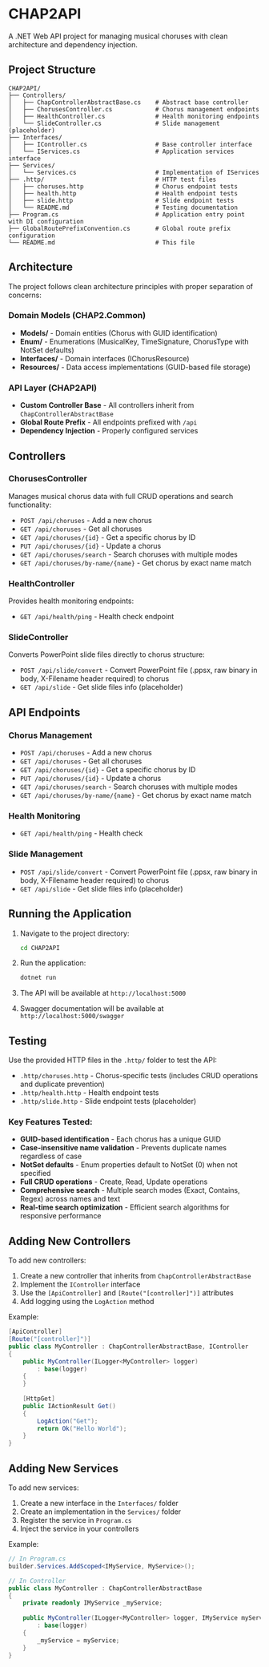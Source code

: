 # CHAP2API

A .NET Web API project for managing musical choruses with clean architecture and dependency injection.

## Project Structure

```
CHAP2API/
├── Controllers/
│   ├── ChapControllerAbstractBase.cs    # Abstract base controller
│   ├── ChorusesController.cs            # Chorus management endpoints
│   ├── HealthController.cs              # Health monitoring endpoints
│   └── SlideController.cs               # Slide management (placeholder)
├── Interfaces/
│   ├── IController.cs                   # Base controller interface
│   └── IServices.cs                     # Application services interface
├── Services/
│   └── Services.cs                      # Implementation of IServices
├── .http/                               # HTTP test files
│   ├── choruses.http                    # Chorus endpoint tests
│   ├── health.http                      # Health endpoint tests
│   ├── slide.http                       # Slide endpoint tests
│   └── README.md                        # Testing documentation
├── Program.cs                           # Application entry point with DI configuration
├── GlobalRoutePrefixConvention.cs       # Global route prefix configuration
└── README.md                            # This file
```

## Architecture

The project follows clean architecture principles with proper separation of concerns:

### Domain Models (CHAP2.Common)
- **Models/** - Domain entities (Chorus with GUID identification)
- **Enum/** - Enumerations (MusicalKey, TimeSignature, ChorusType with NotSet defaults)
- **Interfaces/** - Domain interfaces (IChorusResource)
- **Resources/** - Data access implementations (GUID-based file storage)

### API Layer (CHAP2API)
- **Custom Controller Base** - All controllers inherit from `ChapControllerAbstractBase`
- **Global Route Prefix** - All endpoints prefixed with `/api`
- **Dependency Injection** - Properly configured services

## Controllers

### ChorusesController
Manages musical chorus data with full CRUD operations and search functionality:
- `POST /api/choruses` - Add a new chorus
- `GET /api/choruses` - Get all choruses
- `GET /api/choruses/{id}` - Get a specific chorus by ID
- `PUT /api/choruses/{id}` - Update a chorus
- `GET /api/choruses/search` - Search choruses with multiple modes
- `GET /api/choruses/by-name/{name}` - Get chorus by exact name match

### HealthController
Provides health monitoring endpoints:
- `GET /api/health/ping` - Health check endpoint

### SlideController
Converts PowerPoint slide files directly to chorus structure:
- `POST /api/slide/convert` - Convert PowerPoint file (.ppsx, raw binary in body, X-Filename header required) to chorus
- `GET /api/slide` - Get slide files info (placeholder)

## API Endpoints

### Chorus Management
- `POST /api/choruses` - Add a new chorus
- `GET /api/choruses` - Get all choruses
- `GET /api/choruses/{id}` - Get a specific chorus by ID
- `PUT /api/choruses/{id}` - Update a chorus
- `GET /api/choruses/search` - Search choruses with multiple modes
- `GET /api/choruses/by-name/{name}` - Get chorus by exact name match

### Health Monitoring
- `GET /api/health/ping` - Health check

### Slide Management
- `POST /api/slide/convert` - Convert PowerPoint file (.ppsx, raw binary in body, X-Filename header required) to chorus
- `GET /api/slide` - Get slide files info (placeholder)

## Running the Application

1. Navigate to the project directory:
   ```bash
   cd CHAP2API
   ```

2. Run the application:
   ```bash
   dotnet run
   ```

3. The API will be available at `http://localhost:5000`

4. Swagger documentation will be available at `http://localhost:5000/swagger`

## Testing

Use the provided HTTP files in the `.http/` folder to test the API:

- `.http/choruses.http` - Chorus-specific tests (includes CRUD operations and duplicate prevention)
- `.http/health.http` - Health endpoint tests
- `.http/slide.http` - Slide endpoint tests (placeholder)

### Key Features Tested:
- **GUID-based identification** - Each chorus has a unique GUID
- **Case-insensitive name validation** - Prevents duplicate names regardless of case
- **NotSet defaults** - Enum properties default to NotSet (0) when not specified
- **Full CRUD operations** - Create, Read, Update operations
- **Comprehensive search** - Multiple search modes (Exact, Contains, Regex) across names and text
- **Real-time search optimization** - Efficient search algorithms for responsive performance

## Adding New Controllers

To add new controllers:

1. Create a new controller that inherits from `ChapControllerAbstractBase`
2. Implement the `IController` interface
3. Use the `[ApiController]` and `[Route("[controller]")]` attributes
4. Add logging using the `LogAction` method

Example:
```csharp
[ApiController]
[Route("[controller]")]
public class MyController : ChapControllerAbstractBase, IController
{
    public MyController(ILogger<MyController> logger) 
        : base(logger)
    {
    }
    
    [HttpGet]
    public IActionResult Get()
    {
        LogAction("Get");
        return Ok("Hello World");
    }
}
```

## Adding New Services

To add new services:

1. Create a new interface in the `Interfaces/` folder
2. Create an implementation in the `Services/` folder
3. Register the service in `Program.cs`
4. Inject the service in your controllers

Example:
```csharp
// In Program.cs
builder.Services.AddScoped<IMyService, MyService>();

// In Controller
public class MyController : ChapControllerAbstractBase
{
    private readonly IMyService _myService;
    
    public MyController(ILogger<MyController> logger, IMyService myService)
        : base(logger)
    {
        _myService = myService;
    }
}
``` 
